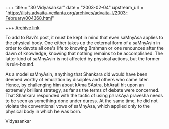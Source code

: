 +++
title = "30 Vidyasankar"
date = "2003-02-04"
upstream_url = "https://lists.advaita-vedanta.org/archives/advaita-l/2003-February/004368.html"

+++
[Archive link](https://lists.advaita-vedanta.org/archives/advaita-l/2003-February/004368.html)

To add to Ravi's post, it must be kept in mind that even saMnyAsa applies to
the physical body. One either takes up the external form of a saMnyAsin in
order to devote all one's life to knowing Brahman or one renounces after the
dawn of knowledge, knowing that nothing remains to be accomplished. The
latter kind of saMnyAsin is not affected by physical actions, but the former
is rule-bound.

As a model saMnyAsin, anything that Shankara did would have been deemed
worthy of emulation by disciples and others who came later. Hence, by
challenging him about kAma SAstra, bhAratI hit upon an extremely brilliant
strategy, as far as the terms of debate were concerned. That Shankara
responded with the tactic of using parakAya pravesha needs to be seen as
something done under duress. At the same time, he did not violate the
conventional vows of saMnyAsa, which applied only to the physical body in
which he was born.

Vidyasankar

